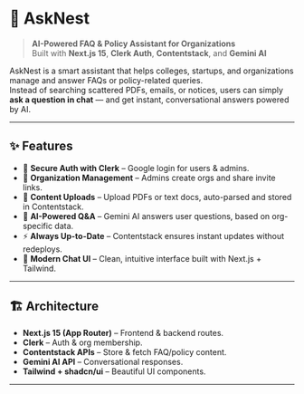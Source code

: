 # 🪺 AskNest

> **AI-Powered FAQ & Policy Assistant for Organizations**  
> Built with **Next.js 15**, **Clerk Auth**, **Contentstack**, and **Gemini AI**  

AskNest is a smart assistant that helps colleges, startups, and organizations manage and answer FAQs or policy-related queries.  
Instead of searching scattered PDFs, emails, or notices, users can simply **ask a question in chat** — and get instant, conversational answers powered by AI.  

---

## ✨ Features

- 🔑 **Secure Auth with Clerk** – Google login for users & admins.  
- 🏢 **Organization Management** – Admins create orgs and share invite links.  
- 📄 **Content Uploads** – Upload PDFs or text docs, auto-parsed and stored in Contentstack.  
- 🧠 **AI-Powered Q&A** – Gemini AI answers user questions, based on org-specific data.  
- ⚡ **Always Up-to-Date** – Contentstack ensures instant updates without redeploys.  
- 💬 **Modern Chat UI** – Clean, intuitive interface built with Next.js + Tailwind.  

---

## 🏗️ Architecture

- **Next.js 15 (App Router)** – Frontend & backend routes.  
- **Clerk** – Auth & org membership.  
- **Contentstack APIs** – Store & fetch FAQ/policy content.  
- **Gemini AI API** – Conversational responses.  
- **Tailwind + shadcn/ui** – Beautiful UI components.  

---
